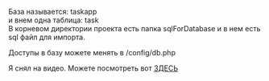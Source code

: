 База называется: taskapp <br>
и внем одна таблица: task <br>
В корневом директории проекта есть папка sqlForDatabase  и в нем есть sql файл для импорта.

Доступы в базу можете менять в /config/db.php


<p>
    Я снял на видео. Можете посмотреть вот
    <a href="https://youtu.be/04fi1FtfpeU" target="_blank">
        ЗДЕСЬ
    </a>
    <br>
</p>
